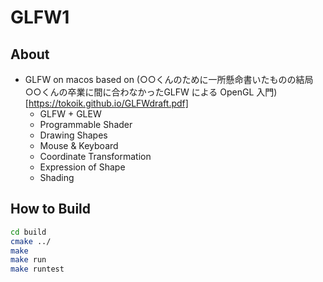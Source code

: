 # GLFW1

## About

* GLFW on macos based on (○○くんのために一所懸命書いたものの結局○○くんの卒業に間に合わなかったGLFW による OpenGL 入門)[https://tokoik.github.io/GLFWdraft.pdf]
  * GLFW + GLEW
  * Programmable Shader
  * Drawing Shapes
  * Mouse & Keyboard
  * Coordinate Transformation
  * Expression of Shape
  * Shading


## How to Build

```bash
cd build
cmake ../
make
make run
make runtest
```

